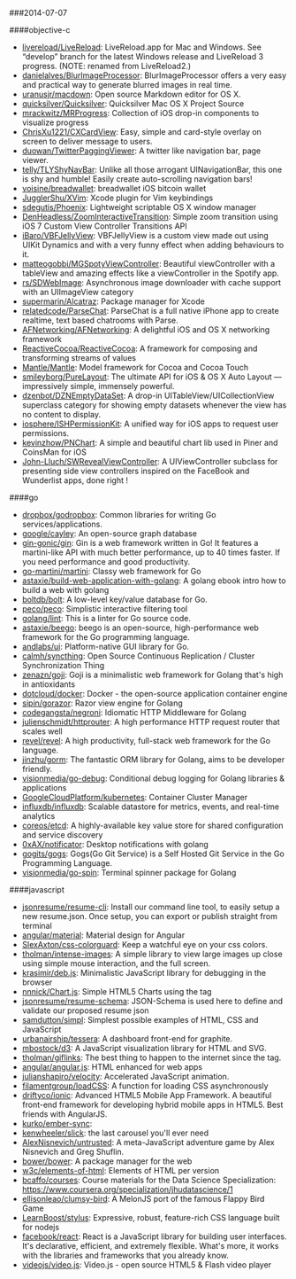 ###2014-07-07

####objective-c
* [livereload/LiveReload](https://github.com/livereload/LiveReload): LiveReload.app for Mac and Windows. See “develop” branch for the latest Windows release and LiveReload 3 progress. (NOTE: renamed from LiveReload2.)
* [danielalves/BlurImageProcessor](https://github.com/danielalves/BlurImageProcessor): BlurImageProcessor offers a very easy and practical way to generate blurred images in real time.
* [uranusjr/macdown](https://github.com/uranusjr/macdown): Open source Markdown editor for OS X.
* [quicksilver/Quicksilver](https://github.com/quicksilver/Quicksilver): Quicksilver Mac OS X Project Source
* [mrackwitz/MRProgress](https://github.com/mrackwitz/MRProgress): Collection of iOS drop-in components to visualize progress
* [ChrisXu1221/CXCardView](https://github.com/ChrisXu1221/CXCardView): Easy, simple and card-style overlay on screen to deliver message to users.
* [duowan/TwitterPaggingViewer](https://github.com/duowan/TwitterPaggingViewer): A twitter like navigation bar, page viewer.
* [telly/TLYShyNavBar](https://github.com/telly/TLYShyNavBar): Unlike all those arrogant UINavigationBar, this one is shy and humble! Easily create auto-scrolling navigation bars!
* [voisine/breadwallet](https://github.com/voisine/breadwallet): breadwallet iOS bitcoin wallet
* [JugglerShu/XVim](https://github.com/JugglerShu/XVim): Xcode plugin for Vim keybindings
* [sdegutis/Phoenix](https://github.com/sdegutis/Phoenix): Lightweight scriptable OS X window manager
* [DenHeadless/ZoomInteractiveTransition](https://github.com/DenHeadless/ZoomInteractiveTransition): Simple zoom transition using iOS 7 Custom View Controller Transitions API
* [iBaro/VBFJellyView](https://github.com/iBaro/VBFJellyView): VBFJellyView is a custom view made out using UIKit Dynamics and with a very funny effect when adding behaviours to it.
* [matteogobbi/MGSpotyViewController](https://github.com/matteogobbi/MGSpotyViewController): Beautiful viewController with a tableView and amazing effects like a viewController in the Spotify app.
* [rs/SDWebImage](https://github.com/rs/SDWebImage): Asynchronous image downloader with cache support with an UIImageView category
* [supermarin/Alcatraz](https://github.com/supermarin/Alcatraz): Package manager for Xcode
* [relatedcode/ParseChat](https://github.com/relatedcode/ParseChat): ParseChat is a full native iPhone app to create realtime, text based chatrooms with Parse.
* [AFNetworking/AFNetworking](https://github.com/AFNetworking/AFNetworking): A delightful iOS and OS X networking framework
* [ReactiveCocoa/ReactiveCocoa](https://github.com/ReactiveCocoa/ReactiveCocoa): A framework for composing and transforming streams of values
* [Mantle/Mantle](https://github.com/Mantle/Mantle): Model framework for Cocoa and Cocoa Touch
* [smileyborg/PureLayout](https://github.com/smileyborg/PureLayout): The ultimate API for iOS & OS X Auto Layout — impressively simple, immensely powerful.
* [dzenbot/DZNEmptyDataSet](https://github.com/dzenbot/DZNEmptyDataSet): A drop-in UITableView/UICollectionView superclass category for showing empty datasets whenever the view has no content to display.
* [iosphere/ISHPermissionKit](https://github.com/iosphere/ISHPermissionKit): A unified way for iOS apps to request user permissions.
* [kevinzhow/PNChart](https://github.com/kevinzhow/PNChart): A simple and beautiful chart lib used in Piner and CoinsMan for iOS
* [John-Lluch/SWRevealViewController](https://github.com/John-Lluch/SWRevealViewController): A UIViewController subclass for presenting side view controllers inspired on the FaceBook and Wunderlist apps, done right !

####go
* [dropbox/godropbox](https://github.com/dropbox/godropbox): Common libraries for writing Go services/applications.
* [google/cayley](https://github.com/google/cayley): An open-source graph database
* [gin-gonic/gin](https://github.com/gin-gonic/gin): Gin is a web framework written in Go! It features a martini-like API with much better performance, up to 40 times faster. If you need performance and good productivity.
* [go-martini/martini](https://github.com/go-martini/martini): Classy web framework for Go
* [astaxie/build-web-application-with-golang](https://github.com/astaxie/build-web-application-with-golang): A golang ebook intro how to build a web with golang
* [boltdb/bolt](https://github.com/boltdb/bolt): A low-level key/value database for Go.
* [peco/peco](https://github.com/peco/peco): Simplistic interactive filtering tool
* [golang/lint](https://github.com/golang/lint): This is a linter for Go source code.
* [astaxie/beego](https://github.com/astaxie/beego): beego is an open-source, high-performance web framework for the Go programming language.
* [andlabs/ui](https://github.com/andlabs/ui): Platform-native GUI library for Go.
* [calmh/syncthing](https://github.com/calmh/syncthing): Open Source Continuous Replication / Cluster Synchronization Thing
* [zenazn/goji](https://github.com/zenazn/goji): Goji is a minimalistic web framework for Golang that's high in antioxidants
* [dotcloud/docker](https://github.com/dotcloud/docker): Docker - the open-source application container engine
* [sipin/gorazor](https://github.com/sipin/gorazor): Razor view engine for Golang
* [codegangsta/negroni](https://github.com/codegangsta/negroni): Idiomatic HTTP Middleware for Golang
* [julienschmidt/httprouter](https://github.com/julienschmidt/httprouter): A high performance HTTP request router that scales well
* [revel/revel](https://github.com/revel/revel): A high productivity, full-stack web framework for the Go language.
* [jinzhu/gorm](https://github.com/jinzhu/gorm): The fantastic ORM library for Golang, aims to be developer friendly.
* [visionmedia/go-debug](https://github.com/visionmedia/go-debug): Conditional debug logging for Golang libraries & applications
* [GoogleCloudPlatform/kubernetes](https://github.com/GoogleCloudPlatform/kubernetes): Container Cluster Manager
* [influxdb/influxdb](https://github.com/influxdb/influxdb): Scalable datastore for metrics, events, and real-time analytics
* [coreos/etcd](https://github.com/coreos/etcd): A highly-available key value store for shared configuration and service discovery
* [0xAX/notificator](https://github.com/0xAX/notificator): Desktop notifications with golang
* [gogits/gogs](https://github.com/gogits/gogs): Gogs(Go Git Service) is a Self Hosted Git Service in the Go Programming Language.
* [visionmedia/go-spin](https://github.com/visionmedia/go-spin): Terminal spinner package for Golang

####javascript
* [jsonresume/resume-cli](https://github.com/jsonresume/resume-cli): Install our command line tool, to easily setup a new resume.json. Once setup, you can export or publish straight from terminal
* [angular/material](https://github.com/angular/material): Material design for Angular
* [SlexAxton/css-colorguard](https://github.com/SlexAxton/css-colorguard): Keep a watchful eye on your css colors.
* [tholman/intense-images](https://github.com/tholman/intense-images): A simple library to view large images up close using simple mouse interaction, and the full screen.
* [krasimir/deb.js](https://github.com/krasimir/deb.js): Minimalistic JavaScript library for debugging in the browser
* [nnnick/Chart.js](https://github.com/nnnick/Chart.js): Simple HTML5 Charts using the <canvas> tag
* [jsonresume/resume-schema](https://github.com/jsonresume/resume-schema): JSON-Schema is used here to define and validate our proposed resume json
* [samdutton/simpl](https://github.com/samdutton/simpl): Simplest possible examples of HTML, CSS and JavaScript
* [urbanairship/tessera](https://github.com/urbanairship/tessera): A dashboard front-end for graphite.  
* [mbostock/d3](https://github.com/mbostock/d3): A JavaScript visualization library for HTML and SVG.
* [tholman/giflinks](https://github.com/tholman/giflinks): The best thing to happen to the internet since the <a> tag.
* [angular/angular.js](https://github.com/angular/angular.js): HTML enhanced for web apps
* [julianshapiro/velocity](https://github.com/julianshapiro/velocity): Accelerated JavaScript animation.
* [filamentgroup/loadCSS](https://github.com/filamentgroup/loadCSS): A function for loading CSS asynchronously
* [driftyco/ionic](https://github.com/driftyco/ionic): Advanced HTML5 Mobile App Framework. A beautiful front-end framework for developing hybrid mobile apps in HTML5. Best friends with AngularJS.
* [kurko/ember-sync](https://github.com/kurko/ember-sync): 
* [kenwheeler/slick](https://github.com/kenwheeler/slick): the last carousel you'll ever need
* [AlexNisnevich/untrusted](https://github.com/AlexNisnevich/untrusted): A meta-JavaScript adventure game by Alex Nisnevich and Greg Shuflin.
* [bower/bower](https://github.com/bower/bower): A package manager for the web
* [w3c/elements-of-html](https://github.com/w3c/elements-of-html): Elements of HTML per version
* [bcaffo/courses](https://github.com/bcaffo/courses): Course materials for the Data Science Specialization: https://www.coursera.org/specialization/jhudatascience/1
* [ellisonleao/clumsy-bird](https://github.com/ellisonleao/clumsy-bird): A MelonJS port of the famous Flappy Bird Game
* [LearnBoost/stylus](https://github.com/LearnBoost/stylus): Expressive, robust, feature-rich CSS language built for nodejs
* [facebook/react](https://github.com/facebook/react): React is a JavaScript library for building user interfaces. It's declarative, efficient, and extremely flexible. What's more, it works with the libraries and frameworks that you already know.
* [videojs/video.js](https://github.com/videojs/video.js): Video.js - open source HTML5 & Flash video player

